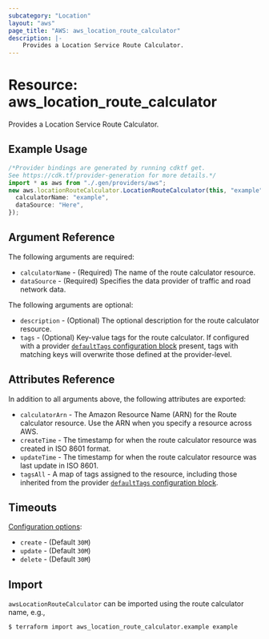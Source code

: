 ```yaml
---
subcategory: "Location"
layout: "aws"
page_title: "AWS: aws_location_route_calculator"
description: |-
    Provides a Location Service Route Calculator.
---
```


# Resource: aws\_location\_route\_calculator

Provides a Location Service Route Calculator.

## Example Usage

```typescript
/*Provider bindings are generated by running cdktf get.
See https://cdk.tf/provider-generation for more details.*/
import * as aws from "./.gen/providers/aws";
new aws.locationRouteCalculator.LocationRouteCalculator(this, "example", {
  calculatorName: "example",
  dataSource: "Here",
});

```

## Argument Reference

The following arguments are required:

* `calculatorName` - (Required) The name of the route calculator resource.
* `dataSource` - (Required) Specifies the data provider of traffic and road network data.

The following arguments are optional:

* `description` - (Optional) The optional description for the route calculator resource.
* `tags` - (Optional) Key-value tags for the route calculator. If configured with a provider [`defaultTags` configuration block](https://registry.terraform.io/providers/hashicorp/aws/latest/docs#default_tags-configuration-block) present, tags with matching keys will overwrite those defined at the provider-level.

## Attributes Reference

In addition to all arguments above, the following attributes are exported:

* `calculatorArn` - The Amazon Resource Name (ARN) for the Route calculator resource. Use the ARN when you specify a resource across AWS.
* `createTime` - The timestamp for when the route calculator resource was created in ISO 8601 format.
* `updateTime` - The timestamp for when the route calculator resource was last update in ISO 8601.
* `tagsAll` - A map of tags assigned to the resource, including those inherited from the provider [`defaultTags` configuration block](https://registry.terraform.io/providers/hashicorp/aws/latest/docs#default_tags-configuration-block).

## Timeouts

[Configuration options](https://developer.hashicorp.com/terraform/language/resources/syntax#operation-timeouts):

* `create` - (Default `30M`)
* `update` - (Default `30M`)
* `delete` - (Default `30M`)

## Import

`awsLocationRouteCalculator` can be imported using the route calculator name, e.g.,

```console
$ terraform import aws_location_route_calculator.example example
```
